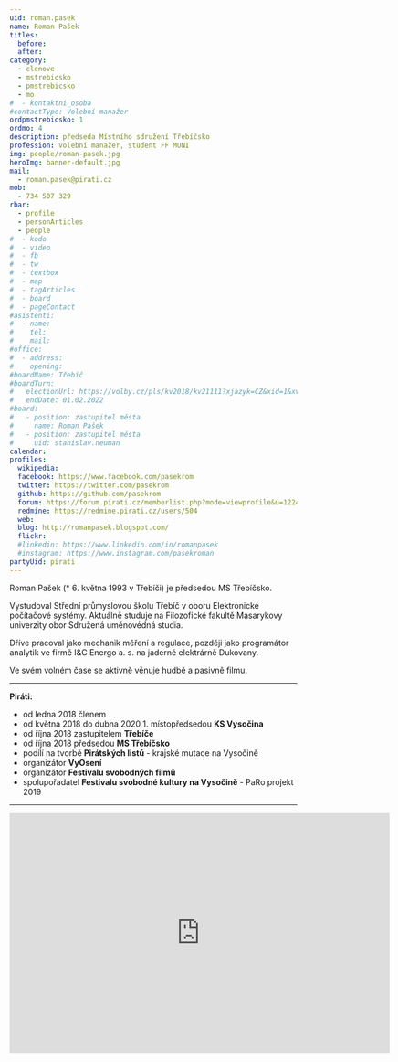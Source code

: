 ```yaml
---
uid: roman.pasek
name: Roman Pašek
titles:
  before:
  after:
category:
  - clenove
  - mstrebicsko
  - pmstrebicsko
  - mo
#  - kontaktni_osoba
#contactType: Volební manažer
ordpmstrebicsko: 1
ordmo: 4
description: předseda Místního sdružení Třebíčsko
profession: volební manažer, student FF MUNI
img: people/roman-pasek.jpg
heroImg: banner-default.jpg
mail:
  - roman.pasek@pirati.cz
mob:
  - 734 507 329
rbar:
  - profile
  - personArticles
  - people
#  - kodo
#  - video
#  - fb
#  - tw
#  - textbox
#  - map
#  - tagArticles
#  - board
#  - pageContact
#asistenti:
#  - name:
#    tel:
#    mail:
#office:
#  - address:
#    opening:
#boardName: Třebíč
#boardTurn:
#   electionUrl: https://volby.cz/pls/kv2018/kv21111?xjazyk=CZ&xid=1&xv=23&xdz=2&xnumnuts=6104&xobec=590266&xstrana=0&xstat=0&xodkaz=1
#   endDate: 01.02.2022
#board:
#   - position: zastupitel města
#     name: Roman Pašek
#   - position: zastupitel města
#     uid: stanislav.neuman
calendar:
profiles:
  wikipedia:
  facebook: https://www.facebook.com/pasekrom
  twitter: https://twitter.com/pasekrom
  github: https://github.com/pasekrom
  forum: https://forum.pirati.cz/memberlist.php?mode=viewprofile&u=12247
  redmine: https://redmine.pirati.cz/users/504
  web:
  blog: http://romanpasek.blogspot.com/
  flickr:
  #linkedin: https://www.linkedin.com/in/romanpasek
  #instagram: https://www.instagram.com/pasekroman  
partyUid: pirati
---
```


Roman Pašek (* 6. května 1993 v Třebíči) je předsedou MS Třebíčsko.

Vystudoval Střední průmyslovou školu Třebíč v oboru Elektronické počítačové systémy. Aktuálně studuje na Filozofické fakultě Masarykovy univerzity obor Sdružená uměnovédná studia.

Dříve pracoval jako mechanik měření a regulace, později jako programátor analytik ve firmě I&C Energo a. s. na jaderné elektrárně Dukovany.

Ve svém volném čase se aktivně věnuje hudbě a pasivně filmu.

---

**Piráti:**
* od ledna 2018 členem
* od května 2018 do dubna 2020 1. místopředsedou **KS Vysočina**
* od října 2018 zastupitelem **Třebíče**
* od října 2018 předsedou **MS Třebíčsko**
* podílí na tvorbě **Pirátských listů** - krajské mutace na Vysočině
* organizátor **VyOsení**
* organizátor **Festivalu svobodných filmů**
* spolupořadatel **Festivalu svobodné kultury na Vysočině** - PaRo projekt 2019

---

<iframe src="https://calendar.google.com/calendar/embed?showTitle=0&amp;showPrint=0&amp;showTabs=0&amp;showCalendars=0&amp;showTz=0&amp;height=600&amp;wkst=2&amp;bgcolor=%23FFFFFF&amp;src=b38bnamjrgs591o19u6edtpkis%40group.calendar.google.com&amp;color=%23333333&amp;ctz=Europe%2FPrague" style="border-width:0" width="666" height="420" frameborder="0" scrolling="no"></iframe>
